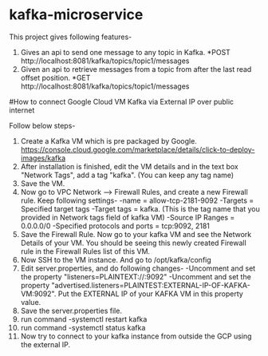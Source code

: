 # kafka-microservice

This project gives following features-

1.	Gives an api to send one message to any topic in Kafka. 
		*POST http://localhost:8081/kafka/topics/topic1/messages
2.	Given an api to retrieve messages from a topic from after the last read offset position.
		*GET http://localhost:8081/kafka/topics/topic1/messages


#How to connect Google Cloud VM Kafka via External IP over public internet

Follow below steps-

1. Create a Kafka VM which is pre packaged by Google. https://console.cloud.google.com/marketplace/details/click-to-deploy-images/kafka
2. After installation is finished, edit the VM details and in the text box "Network Tags", add a tag "kafka". (You can keep any tag name)
3. Save the VM.
4. Now go to VPC Network --> Firewall Rules, and create a new Firewall rule. Keep following settings-
	-name = allow-tcp-2181-9092
	-Targets = Specified target tags
	-Target tags = kafka.   (This is the tag name that you provided in Network tags field of kafka VM)
	-Source IP Ranges = 0.0.0.0/0
	-Specified protocols and ports = tcp:9092, 2181
5. Save the Firewall Rule. Now go to your kafka VM and see the Network Details of your VM. You should be seeing this newly created Firewall rule in the Firewall Rules list of this VM.
6. Now SSH to the VM instance. And go to /opt/kafka/config
7. Edit server.properties, and do following changes-
	-Uncomment and set the property "listeners=PLAINTEXT://:9092"
	-Uncomment and set the property "advertised.listeners=PLAINTEST:EXTERNAL-IP-OF-KAFKA-VM:9092".  Put the EXTERNAL IP of your KAFKA VM in this property value.
8. Save the server.properties file.	
8. run command -systemctl restart kafka
9. run command -systemctl status kafka
10. Now try to connect to your kafka instance from outside the GCP using the external IP.
